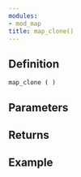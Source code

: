 ```yaml
---
modules:
- mod_map
title: map_clone()
---
```


## Definition

    map_clone ( )

## Parameters

## Returns

## Example

```
```

